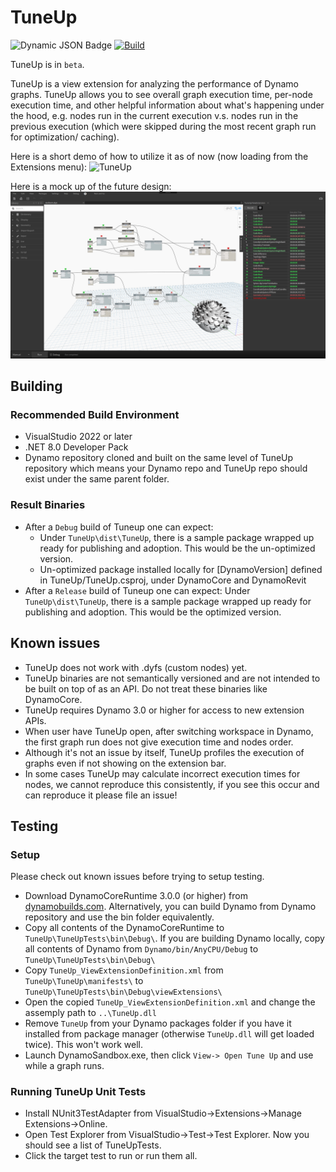 # TuneUp

![Dynamic JSON Badge](https://img.shields.io/badge/dynamic/json?url=https%3A%2F%2Fraw.githubusercontent.com%2FDynamoDS%2FTuneUp%2Frefs%2Fheads%2Fmaster%2FTuneUp%2Fmanifests%2Fpkg.json&query=%24.version&logo=autodesk&label=dpm)
[![Build](https://github.com/DynamoDS/TuneUp/actions/workflows/build.yml/badge.svg)](https://github.com/DynamoDS/TuneUp/actions/workflows/build.yml)

TuneUp is in `beta`.

TuneUp is a view extension for analyzing the performance of Dynamo graphs. TuneUp allows you to see overall graph execution time, per-node execution time, and other helpful information about what's happening under the hood, e.g. nodes run in the current execution v.s. nodes run in the previous execution (which were skipped during the most recent graph run for optimization/ caching).

Here is a short demo of how to utilize it as of now (now loading from the Extensions menu):
![TuneUp](design/gifs/TuneUpScroll.gif)

Here is a mock up of the future design:
![TuneUp](design/images/TuneUp_Mockup_03_SortedByExecutionOrder.jpg?raw=true "TuneUp")

## Building

### Recommended Build Environment

- VisualStudio 2022 or later
- .NET 8.0 Developer Pack
- Dynamo repository cloned and built on the same level of TuneUp repository which means your Dynamo repo and TuneUp repo should exist under the same parent folder.

### Result Binaries

- After a `Debug` build of Tuneup one can expect:
  - Under `TuneUp\dist\TuneUp`, there is a sample package wrapped up ready for publishing and adoption. This would be the un-optimized version.
  - Un-optimized package installed locally for [DynamoVersion] defined in TuneUp/TuneUp.csproj, under DynamoCore and DynamoRevit
- After a `Release` build of Tuneup one can expect:
Under `TuneUp\dist\TuneUp`, there is a sample package wrapped up ready for publishing and adoption. This would be the optimized version.

## Known issues

- TuneUp does not work with .dyfs (custom nodes) yet.
- TuneUp binaries are not semantically versioned and are not intended to be built on top of as an API. Do not treat these binaries like DynamoCore.
- TuneUp requires Dynamo 3.0 or higher for access to new extension APIs.
- When user have TuneUp open, after switching workspace in Dynamo, the first graph run does not give execution time and nodes order.
- Although it's not an issue by itself, TuneUp profiles the execution of graphs even if not showing on the extension bar.
- In some cases TuneUp may calculate incorrect execution times for nodes, we cannot reproduce this consistently, if you see this occur and can reproduce it please file an issue!

## Testing

### Setup

Please check out known issues before trying to setup testing.

- Download DynamoCoreRuntime 3.0.0 (or higher) from [dynamobuilds.com](https://dynamobuilds.com/). Alternatively, you can build Dynamo from Dynamo repository and use the bin folder equivalently.
- Copy all contents of the DynamoCoreRuntime to `TuneUp\TuneUpTests\bin\Debug\`. If you are building Dynamo locally, copy all contents of Dynamo from `Dynamo/bin/AnyCPU/Debug` to `TuneUp\TuneUpTests\bin\Debug\`
- Copy `TuneUp_ViewExtensionDefinition.xml` from `TuneUp\TuneUp\manifests\` to `TuneUp\TuneUpTests\bin\Debug\viewExtensions\`
- Open the copied `TuneUp_ViewExtensionDefinition.xml` and change the assemply path to `..\TuneUp.dll`
- Remove `TuneUp` from your Dynamo packages folder if you have it installed from package manager (otherwise `TuneUp.dll` will get loaded twice). This won't work well.
- Launch DynamoSandbox.exe, then click `View-> Open Tune Up` and use while a graph runs.

### Running TuneUp Unit Tests

- Install NUnit3TestAdapter from VisualStudio->Extensions->Manage Extensions->Online.
- Open Test Explorer from VisualStudio->Test->Test Explorer. Now you should see a list of TuneUpTests.
- Click the target test to run or run them all.
